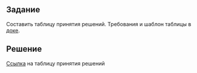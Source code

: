 ## Задание

Составить таблицу принятия решений. Требования и шаблон таблицы в [доке](https://docs.google.com/spreadsheets/d/17GPMatrQjzYn4yLolVaaX9Ts8-IGoVff/edit?usp=drive_link&ouid=116524337723228735425&rtpof=true&sd=true).

## Решение

[Ссылка](https://docs.google.com/spreadsheets/d/15J5FhgMPbx3OcOnUYPLEokh4dcBqGfjX/edit?usp=sharing&ouid=116524337723228735425&rtpof=true&sd=true) на таблицу принятия решений